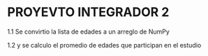 # PROYEVTO INTEGRADOR 2

1.1 Se convirtio la lista de edades a un arreglo de NumPy

1.2 y se calculo el promedio de edades que participan en el estudio
